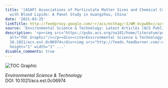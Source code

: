 ```yaml
---
title: '[ASAP] Associations of Particulate Matter Sizes and Chemical Constituents
  with Blood Lipids: A Panel Study in Guangzhou, China'
date: '2021-03-25'
linkTitle: http://feedproxy.google.com/~r/acs/esthag/~3/WM_bcpwO6cc/acs.est.0c06974
source: 'Environmental Science & Technology: Latest Articles (ACS Publications)'
description: '<p><img src="https://pubs.acs.org/na101/home/literatum/publisher/achs/journals/content/esthag/0/esthag.ahead-of-print/acs.est.0c06974/20210325/images/medium/es0c06974_0004.gif"
  alt="TOC Graphic"/></p><div><cite>Environmental Science & Technology</cite></div><div>DOI:
  10.1021/acs.est.0c06974</div><img src="http://feeds.feedburner.com/~r/acs/esthag/~4/WM_bcpwO6cc"
  height="1" width="1" ...'
disable_comments: true
---
```

<p><img src="https://pubs.acs.org/na101/home/literatum/publisher/achs/journals/content/esthag/0/esthag.ahead-of-print/acs.est.0c06974/20210325/images/medium/es0c06974_0004.gif" alt="TOC Graphic"/></p><div><cite>Environmental Science & Technology</cite></div><div>DOI: 10.1021/acs.est.0c06974</div><img src="http://feeds.feedburner.com/~r/acs/esthag/~4/WM_bcpwO6cc" height="1" width="1" ...